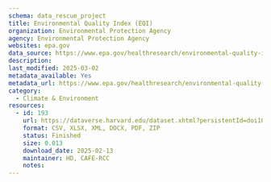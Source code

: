 ```yaml
---
schema: data_rescue_project 
title: Environmental Quality Index (EQI)
organization: Environmental Protection Agency
agency: Environmental Protection Agency
websites: epa.gov
data_source: https://www.epa.gov/healthresearch/environmental-quality-index-eqi
description: 
last_modified: 2025-03-02
metadata_available: Yes
metadata_url: https://www.epa.gov/healthresearch/environmental-quality-index-eqi#downloads
category:
  - Climate & Environment 
resources:
  - id: 193
    url: https://dataverse.harvard.edu/dataset.xhtml?persistentId=doi10.7910/DVN/A9ZHHR
    format: CSV, XLSX, XML, DOCX, PDF, ZIP
    status: Finished
    size: 0.013
    download_date: 2025-02-13
    maintainer: HD, CAFE-RCC
    notes: 
---
```


